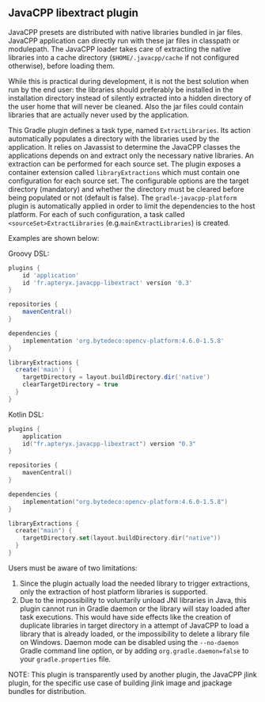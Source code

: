 ## JavaCPP libextract plugin ##

JavaCPP presets are distributed with native libraries bundled in jar files.
JavaCPP application can directly run with these jar files in classpath or modulepath.
The JavaCPP loader takes care of extracting the native libraries into a cache directory
(`$HOME/.javacpp/cache` if not configured otherwise), before loading them.

While this is practical during development, it is not the best solution when 
run by the end user: the libraries should preferably be installed 
in the installation directory instead of silently extracted into a hidden directory 
of the user home that will never be cleaned.
Also the jar files could contain libraries that are actually never used by the
application.

This Gradle plugin defines a task type, named `ExtractLibraries`. Its action 
automatically populates a directory
with the libraries used by the application. It relies on Javassist to
determine the JavaCPP classes the applications depends on and extract only
the necessary native libraries. An extraction can be performed for each source set.
The plugin exposes a container extension called `libraryExtractions` 
which must contain one configuration for each source set.
The configurable options are the target directory (mandatory) and 
whether the directory must be cleared before being populated or not (default is false).
The `gradle-javacpp-platform` plugin is automatically applied in order to limit the dependencies
to the host platform.
For each of such configuration, a task called `<sourceSet>ExtractLibraries`
(e.g.`mainExtractLibraries`) is created.

Examples are shown below:

Groovy DSL:
```groovy
plugins {
    id 'application'
    id 'fr.apteryx.javacpp-libextract' version '0.3'
}

repositories {
    mavenCentral()
}

dependencies {
    implementation 'org.bytedeco:opencv-platform:4.6.0-1.5.8'
}

libraryExtractions {
  create('main') {
    targetDirectory = layout.buildDirectory.dir('native')
    clearTargetDirectory = true  
  }
}
```

Kotlin DSL:
```kotlin
plugins {
    application
    id("fr.apteryx.javacpp-libextract") version "0.3"
}

repositories {
    mavenCentral()
}

dependencies {
    implementation("org.bytedeco:opencv-platform:4.6.0-1.5.8")
}

libraryExtractions {
  create("main") {
    targetDirectory.set(layout.buildDirectory.dir("native"))
  }
}
```

Users must be aware of two limitations:
1. Since the plugin actually load the needed library to trigger extractions, only the extraction of host platform libraries is supported.
2. Due to the impossibility to voluntarily unload JNI libraries in Java, this plugin cannot run in Gradle daemon or the library will stay loaded after task executions. This would have side effects like the creation of duplicate libraries in target directory in a attempt of JavaCPP to load a library that is already loaded, or the impossibility to delete a library file on Windows. Daemon mode can be disabled using the `--no-daemon` Gradle command line option, or by adding `org.gradle.daemon=false` to your `gradle.properties` file.

NOTE: This plugin is transparently used by another plugin,
the JavaCPP jlink plugin, for the specific use case of building jlink image
and jpackage bundles for distribution.
